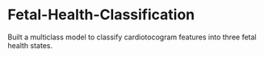 # Fetal-Health-Classification
Built a multiclass model to classify cardiotocogram features into three fetal health states.
